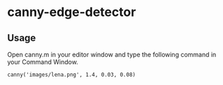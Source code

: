 # canny-edge-detector


## Usage

Open canny.m in your editor window and type the following command in your Command Window.
```
canny('images/lena.png', 1.4, 0.03, 0.08)
 ```
